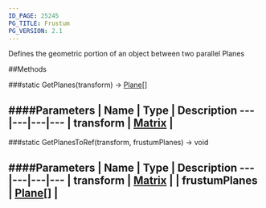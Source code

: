 ```yaml
---
ID_PAGE: 25245
PG_TITLE: Frustum
PG_VERSION: 2.1
---
```


Defines the geometric portion of an object between two parallel Planes















##Methods

###static GetPlanes(transform) &rarr; [Plane](/classes/Plane)[]







####Parameters
 | Name | Type | Description
---|---|---|---
 | transform | [Matrix](/classes/Matrix) | 
---

###static GetPlanesToRef(transform, frustumPlanes) &rarr; void

####Parameters
 | Name | Type | Description
---|---|---|---
 | transform | [Matrix](/classes/Matrix) | 
 | frustumPlanes | [Plane](/classes/Plane)[] | 
---
